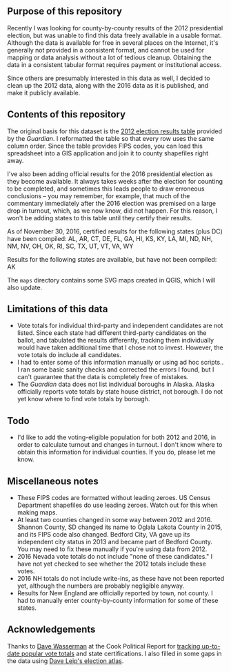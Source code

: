 ## Purpose of this repository

Recently I was looking for county-by-county results of the 2012 presidential
election, but was unable to find this data freely available in a usable format.
Although the data is available for free in several places on the Internet, it's
generally not provided in a consistent format, and cannot be used for mapping
or data analysis without a lot of tedious cleanup. Obtaining the data in a
consistent tabular format requires payment or institutional access.

Since others are presumably interested in this data as well, I decided to clean
up the 2012 data, along with the 2016 data as it is published, and make it
publicly available.

## Contents of this repository

The original basis for this dataset is the [2012 election results table](https://www.theguardian.com/news/datablog/2012/nov/07/us-2012-election-county-results-download) provided by the *Guardian*. I reformatted the table so that every
row uses the same column order. Since the table provides FIPS codes, you can
load this spreadsheet into a GIS application and join it to county shapefiles
right away.

I've also been adding official results for the 2016 presidential election as
they become available. It always takes weeks after the election for counting to
be completed, and sometimes this leads people to draw erroneous conclusions –
you may remember, for example, that much of the commentary immediately after the
2016 election was premised on a large drop in turnout, which, as we now know,
did not happen. For this reason, I won't be adding states to this table until
they certify their results.

As of November 30, 2016, certified results for the following states (plus DC)
have been compiled: AL, AR, CT, DE, FL, GA, HI, KS, KY, LA, MI, ND, NH, NM, NV, OH, OK, RI, SC, TX, UT, VT, VA, WY

Results for the following states are available, but have not been compiled: AK

The `maps` directory contains some SVG maps created in QGIS, which I will also
update.

## Limitations of this data

* Vote totals for individual third-party and independent candidates are not
listed. Since each state had different third-party candidates on the ballot,
and tabulated the results differently, tracking them individually would have
taken additional time that I chose not to invest. However, the vote totals do
include all candidates.
* I had to enter some of this information manually or using ad hoc scripts.. I
ran some basic sanity checks and corrected the errors I found, but I can't
guarantee that the data is completely free of mistakes.
* The *Guardian* data does not list individual boroughs in Alaska. Alaska
officially reports vote totals by state house district, not borough. I do not
yet know where to find vote totals by borough.

## Todo

* I'd like to add the voting-eligible population for both 2012 and 2016, in
order to calculate turnout and changes in turnout. I don't know where to
obtain this information for individual counties. If you do, please let me know.

## Miscellaneous notes
* These FIPS codes are formatted without leading zeroes. US Census Department
shapefiles do use leading zeroes. Watch out for this when making maps.
* At least two counties changed in some way between 2012 and 2016. Shannon
County, SD changed its name to Oglala Lakota County in 2015, and its FIPS code
also changed. Bedford City, VA gave up its independent city status in 2013 and
became part of Bedford County. You may need to fix these manually if you're
using data from 2012.
* 2016 Nevada vote totals do not include "none of these candidates." I have not
yet checked to see whether the 2012 totals include these votes.
* 2016 NH totals do not include write-ins, as these have not been reported yet,
although the numbers are probably negligible anyway.
* Results for New England are officially reported by town, not county. I had to
manually enter county-by-county information for some of these states.

## Acknowledgements

Thanks to [Dave Wasserman](https://twitter.com/Redistrict) at the Cook Political
Report for [tracking up-to-date popular vote totals](https://docs.google.com/spreadsheets/d/133Eb4qQmOxNvtesw2hdVns073R68EZx4SfCnP4IGQf8/htmlview?sle=true) and state certifications. I also filled in some gaps in the
data using [Dave Leip's election atlas](http://uselectionatlas.org/).
